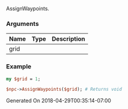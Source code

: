 AssignWaypoints.
### Arguments
**Name**|**Type**|**Description**
:---|:---|:---
grid||

### Example

```perl
my $grid = 1;

$npc->AssignWaypoints($grid); # Returns void
```


Generated On 2018-04-29T00:35:14-07:00